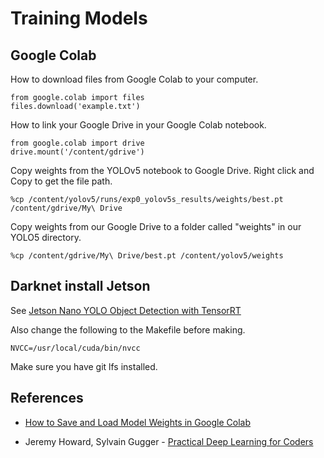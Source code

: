 # Training Models

## Google Colab

How to download files from Google Colab to your computer.

    from google.colab import files
    files.download('example.txt')

How to link your Google Drive in your Google Colab notebook.

    from google.colab import drive
    drive.mount('/content/gdrive')

Copy weights from the YOLOv5 notebook to Google Drive.  Right click and Copy to get the file path.

    %cp /content/yolov5/runs/exp0_yolov5s_results/weights/best.pt /content/gdrive/My\ Drive

Copy weights from our Google Drive to a folder called "weights" in our YOLO5 directory.

    %cp /content/gdrive/My\ Drive/best.pt /content/yolov5/weights

## Darknet install Jetson
See [Jetson Nano YOLO Object Detection with TensorRT](https://gilberttanner.com/blog/jetson-nano-yolo-object-detection)  

Also change the following to the Makefile before making.

    NVCC=/usr/local/cuda/bin/nvcc

Make sure you have git lfs installed.



## References
- [How to Save and Load Model Weights in Google Colab](https://blog.roboflow.com/how-to-save-and-load-weights-in-google-colab/)

- Jeremy Howard, Sylvain Gugger - [Practical Deep Learning for Coders](https://course.fast.ai/)
